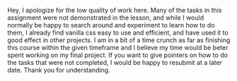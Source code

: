 Hey, I apologize for the low quality of work here. Many of the tasks in this assignment were not demonstrated
in the lesson, and while I would normally be happy to search around and experiment to learn how to do them, I already find vanilla css
easy to use and efficient, and have used it to good effect in other projects. I am in a bit of a time crunch as far as finishing this course
within the given timeframe and I believe my time would be beter spent working on my final project. If you want to give pointers on how to do the
tasks that were not completed, I would be happy to resubmit at a later date. Thank you for understanding. 
